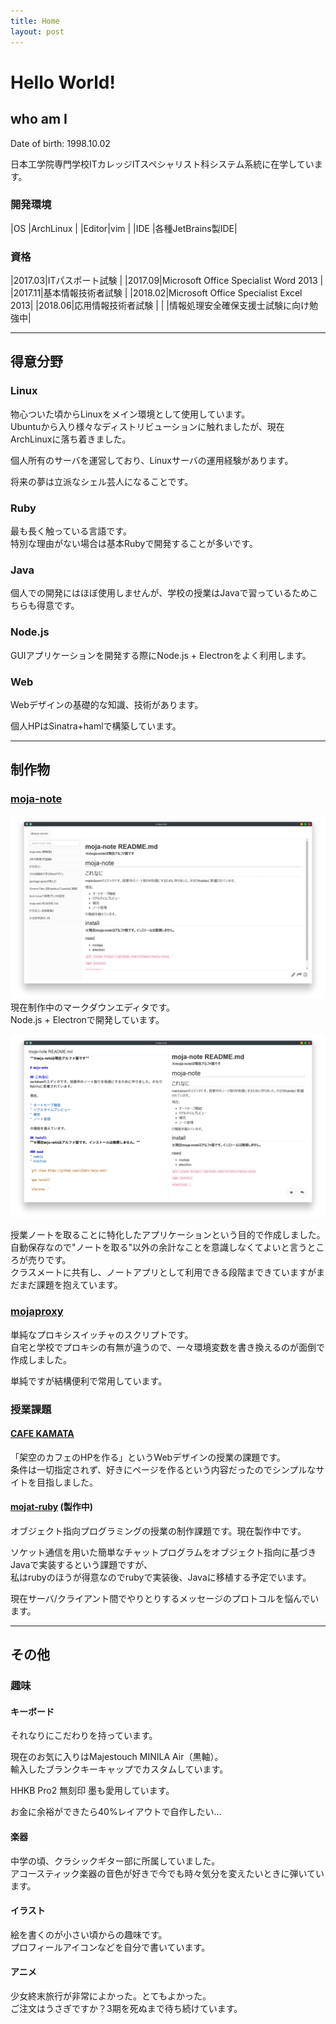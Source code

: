 ```yaml
---
title: Home
layout: post
---
```


# Hello World!


## who am I
Date of birth: 1998.10.02

日本工学院専門学校ITカレッジITスペシャリスト科システム系統に在学しています。  

### 開発環境

|OS    |ArchLinux         |
|Editor|vim               |
|IDE   |各種JetBrains製IDE|

### 資格

|2017.03|ITパスポート試験                      |
|2017.09|Microsoft Office Specialist Word 2013 |
|2017.11|基本情報技術者試験                    |
|2018.02|Microsoft Office Specialist Excel 2013|
|2018.06|応用情報技術者試験                    |
|       |情報処理安全確保支援士試験に向け勉強中|


---

## 得意分野
### Linux
物心ついた頃からLinuxをメイン環境として使用しています。  
Ubuntuから入り様々なディストリビューションに触れましたが、現在ArchLinuxに落ち着きました。

個人所有のサーバを運営しており、Linuxサーバの運用経験があります。

将来の夢は立派なシェル芸人になることです。

### Ruby
最も長く触っている言語です。  
特別な理由がない場合は基本Rubyで開発することが多いです。

### Java
個人での開発にはほぼ使用しませんが、学校の授業はJavaで習っているためこちらも得意です。

### Node.js
GUIアプリケーションを開発する際にNode.js + Electronをよく利用します。  

### Web
Webデザインの基礎的な知識、技術があります。

個人HPはSinatra+hamlで構築しています。


---

## 制作物
### [moja-note](https://github.com/s10akir/moja-note)
![moja-note1](images/moja-note1.png)
現在制作中のマークダウンエディタです。  
Node.js + Electronで開発しています。

![moja-note2](images/moja-note2.png)

授業ノートを取ることに特化したアプリケーションという目的で作成しました。  
自動保存なので"ノートを取る"以外の余計なことを意識しなくてよいと言うところが売りです。  
クラスメートに共有し、ノートアプリとして利用できる段階まできていますがまだまだ課題を抱えています。

### [mojaproxy](https://github.com/s10akir/mojaproxy)
単純なプロキシスイッチャのスクリプトです。  
自宅と学校でプロキシの有無が違うので、一々環境変数を書き換えるのが面倒で作成しました。

単純ですが結構便利で常用しています。

### 授業課題
#### [CAFE KAMATA](https://s10akir.github.io/is11WebTrainingCafe/index.html)
「架空のカフェのHPを作る」というWebデザインの授業の課題です。  
条件は一切指定されず、好きにページを作るという内容だったのでシンプルなサイトを目指しました。

#### [mojat-ruby](https://github.com/s10akir/mojat-ruby) (製作中)
オブジェクト指向プログラミングの授業の制作課題です。現在製作中です。

ソケット通信を用いた簡単なチャットプログラムをオブジェクト指向に基づきJavaで実装するという課題ですが、  
私はrubyのほうが得意なのでrubyで実装後、Javaに移植する予定でいます。

現在サーバ/クライアント間でやりとりするメッセージのプロトコルを悩んでいます。


---

## その他
### 趣味
#### キーボード
それなりにこだわりを持っています。

現在のお気に入りはMajestouch MINILA Air（黒軸）。  
輸入したブランクキーキャップでカスタムしています。

HHKB Pro2 無刻印 墨も愛用しています。

お金に余裕ができたら40%レイアウトで自作したい…

#### 楽器
中学の頃、クラシックギター部に所属していました。  
アコースティック楽器の音色が好きで今でも時々気分を変えたいときに弾いています。

#### イラスト
絵を書くのが小さい頃からの趣味です。  
プロフィールアイコンなどを自分で書いています。

#### アニメ
少女終末旅行が非常によかった。とてもよかった。  
ご注文はうさぎですか？3期を死ぬまで待ち続けています。

